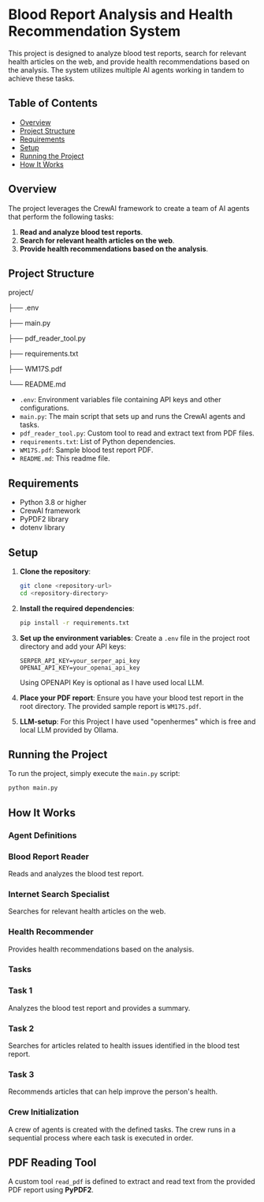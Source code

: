 # Blood Report Analysis and Health Recommendation System

This project is designed to analyze blood test reports, search for relevant health articles on the web, and provide health recommendations based on the analysis. The system utilizes multiple AI agents working in tandem to achieve these tasks.

## Table of Contents

- [Overview](#overview)
- [Project Structure](#project-structure)
- [Requirements](#requirements)
- [Setup](#setup)
- [Running the Project](#running-the-project)
- [How It Works](#how-it-works)


## Overview

The project leverages the CrewAI framework to create a team of AI agents that perform the following tasks:
1. **Read and analyze blood test reports**.
2. **Search for relevant health articles on the web**.
3. **Provide health recommendations based on the analysis**.

## Project Structure

project/

├── .env

├── main.py

├── pdf_reader_tool.py

├── requirements.txt

├── WM17S.pdf

└── README.md



- `.env`: Environment variables file containing API keys and other configurations.
- `main.py`: The main script that sets up and runs the CrewAI agents and tasks.
- `pdf_reader_tool.py`: Custom tool to read and extract text from PDF files.
- `requirements.txt`: List of Python dependencies.
- `WM17S.pdf`: Sample blood test report PDF.
- `README.md`: This readme file.

## Requirements

- Python 3.8 or higher
- CrewAI framework
- PyPDF2 library
- dotenv library

## Setup

1. **Clone the repository**:
    ```bash
    git clone <repository-url>
    cd <repository-directory>
    ```

2. **Install the required dependencies**:
    ```bash
    pip install -r requirements.txt
    ```

3. **Set up the environment variables**:
    Create a `.env` file in the project root directory and add your API keys:
    ```dotenv
    SERPER_API_KEY=your_serper_api_key
    OPENAI_API_KEY=your_openai_api_key
    ```
    Using OPENAPI Key is optional as I have used local LLM.

4. **Place your PDF report**:
    Ensure you have your blood test report in the root directory. The provided sample report is `WM17S.pdf`.

5. **LLM-setup**:
   For this Project I have used "openhermes" which is free and local LLM provided by Ollama. 
   

## Running the Project

To run the project, simply execute the `main.py` script:
```bash
python main.py
```


## How It Works

### Agent Definitions


### Blood Report Reader
Reads and analyzes the blood test report.

### Internet Search Specialist
Searches for relevant health articles on the web.

### Health Recommender
Provides health recommendations based on the analysis.

### Tasks

### Task 1
Analyzes the blood test report and provides a summary.

### Task 2
Searches for articles related to health issues identified in the blood test report.

### Task 3
Recommends articles that can help improve the person's health.

### Crew Initialization

A crew of agents is created with the defined tasks.
The crew runs in a sequential process where each task is executed in order.

## PDF Reading Tool

A custom tool `read_pdf` is defined to extract and read text from the provided PDF report using **PyPDF2**.
